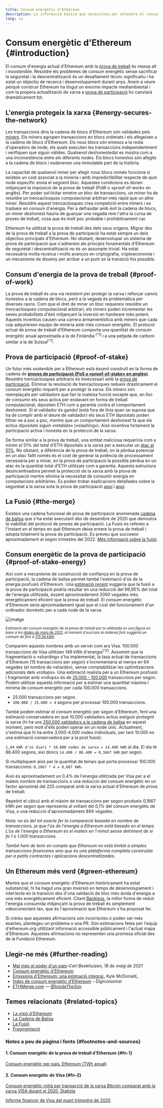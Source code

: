 ```yaml
---
title: Consum energètic d'Ethereum
description: La informació bàsica que necessiteu per entendre el consum d'energia d'Ethereum.
lang: ca
---
```


# Consum energètic d'Ethereum {#introduction}

El consum d'energia actual d'Ethereum amb la [prova de treball](/developers/docs/consensus-mechanisms/#proof-of-work) és massa alt i insostenible. Resoldre els problemes de consum energètic sense sacrificar la seguretat i la descentralització és un desafiament tècnic significatiu i ha estat un objectiu de recerca i desenvolupament durant anys. Anem a veure perquè construir Ethereum ha tingut un enorme impacte mediambiental i com la propera actualització de xarxa a [prova de participació](/developers/docs/consensus-mechanisms/pos) ho canviarà dramàticament tot.

## L'energia protegeix la xarxa {#energy-secures-the-network}

Les transaccions dins la cadena de blocs d'Ethereum són validades pels [miners](/developers/docs/consensus-mechanisms/pow/mining). Els miners agrupen transaccions en blocs ordenats i els afegeixen a la cadena de blocs d'Ethereum. Els nous blocs són emesos a la resta d'operadors de node, els quals executen les transaccions independentment i verifiquen que siguin vàlides. Qualsevol deshonestedat es mostra com a una inconsistència entre els diferents nodes. Els blocs honestos són afegits a la cadena de blocs i esdevenen una immutable part de la història.

La capacitat de qualsevol miner per afegir nous blocs només funciona si existeix un cost associat a la mineria i amb impredictibilitat respecte de quin node específic envia el següent bloc. Aquestes condicions es donen mitjançant la imposició de la prova de treball (PoW o «proof-of-work» en anglès). Per poder sol·licitar emetre un bloc de transaccions, un miner ha de resoldre un trencaclosques computacional arbitrari més ràpid que un altre miner. Resoldre aquest trencaclosques crea competició entre miners i es tradueix en consum d'energia. Per a defraudar amb èxit la cadena de blocs, un miner deshonest hauria de guanyar una vegada rere l'altra la cursa de proves de treball, cosa que és molt poc probable i prohibitivament car.

Ethereum ha utilitzat la prova de treball des dels seus orígens. Migrar des de la prova de treball a la prova de participació ha estat sempre un dels objectius principals d'Ethereum. No obstant, desenvolupar un sistema de prova de participació que s'adhereixi als principis fonamentals d'Ethereum de seguretat i descentralització no és un assumpte trivial. Ha estat necessària molta recerca i molts avanços en criptografia, criptoeconomia i un mecanisme de disseny per arribar a un punt on la transició fos possible.

## Consum d'energia de la prova de treball {#proof-of-work}

La prova de treball és una via resistent per protegir la xarxa i reforçar canvis honestos a la cadena de blocs, però a la vegada és problemàtica per diverses raons. Com que el dret de minar un bloc requereix resoldre un trencaclosques computacional arbitrari, els miners poden incrementar les seves probabilitats d'èxit mitjançant la inversió en hardware més potent. Aquests incentius causen una carrera armamentística amb miners que cada cop adquireixen equips de mineria amb més consum energètic. El protocol actual de prova de treball d'Ethereum comporta una quantitat de consum energètic anual aproximada a la de Finlàndia <sup>[^1]</sup> i a una petjada de carboni similar a la de Suïssa<sup>[^1]</sup>.

## Prova de participació {#proof-of-stake}

Un futur més sostenible per a Ethereum està éssent construït en la forma de cadena de [**proves de participació (PoS o «proof-of-stake» en anglès)**](/roadmap/beacon-chain/). Resoldre trencaclosques arbitraris és innecessari amb la [prova de participació](/developers/docs/consensus-mechanisms/pos/). Eliminar la resolució de trencaclosques redueix dràsticament el consum energètic requerit per a protegir la xarxa. Els miners són reemplaçats per validadors que fan la mateixa funció excepte que, en lloc de consumir els seus actius per endavant en forma de treball computacional, dipositen ETH com a garantia contra el comportament deshonest. Si el validador és gandul (està fora de línia quan se suposa que ha de complir amb el deure de validador) els seus ETH dipositats poden filtrar-se a poc a poc, mentre que un comportament deshonest fa que els actius dipositats siguin «retallats» («slashing»). Això incentiva fortament la participació activa i honesta en la protecció de la xarxa.

De forma similar a la prova de treball, una entitat maliciosa requeriria com a mínim el 51% del total d'ETH dipositats a la xarxa per a executar un [atac al 51%](/glossary/#51%-attack). No obstant, a diferència de la prova de treball, on la pèrdua potencial en un atac fallit només és el cost de generar la potència de processament necessària per a minar, en la prova de participació la possible pèrdua en un atac és la quantitat total d'ETH utilitzats com a garantia. Aquesta estructura desincentivadora permet la protecció de la xarxa amb la prova de participació mentre elimina la necessitat de consumir energia en computacions arbitràries. Es poden trobar explicacions detallades sobre la seguretat a la xarxa sota la prova de participació [aquí](/developers/docs/consensus-mechanisms/pos/) i [aquí](https://vitalik.eth.limo/general/2017/12/31/pos_faq.html).

## La Fusió {#the-merge}

Existeix una cadena funcional de prova de participació anomenada [cadena de balisa](/roadmap/beacon-chain/) que s'ha estat executant des de desembre de 2020 que demostra la viabilitat del protocol de proves de participació. La Fusió es refereix a l'instant en el temps en què Ethereum deixa enrere la prova de treball i adopta totalment la prova de participació. Es preveu que succeeixi aproximadament al segon trimestre del 2022. [Més informació sobre la fusió](/roadmap/merge/).

## Consum energètic de la prova de participació {#proof-of-stake-energy}

Així com a mecanisme de construcció de confiança en la prova de participació, la cadena de balisa permet també l'estimació d'ús de la energia posfusió d'Ethereum. Una [estimació recent](https://blog.ethereum.org/2021/05/18/country-power-no-more/) suggeria que la fusió a la prova de participació podria resultar en una reducció del 99,95% del total de l'energia utilitzada, éssent aproximadament 2000 vegades més energèticament eficient que la prova de treball. El consum energètic d'Ethereum seria aproximadament igual que el cost del funcionament d'un ordinador domèstic per a cada node de la xarxa.

![imatge](energy_use_per_transaction.png)

<p style={{ textAlign: "center" }}><small><i>Estimació del consum energètic de la prova de treball per tx utilitzada en una figura en base a les <a href="https://blog.ethereum.org/2021/05/18/country-power-no-more/" target="_blank" rel="noopener noreferrer">dades de maig de 2021</a>, al moment d'escriure la mateixa font suggeria un consum de fins a <a href="https://digiconomist.net/ethereum-energy-consumption" target="_blank" rel="noopener noreferrer">175,56 kWh</a></i></small></p>

Comparem aquests nombres amb un servei com ara Visa. 100.000 transaccions de Visa utilitzen 149 kWh d'energia<sup>[^2]</sup>. Assumint que la fragmentació o «sharding» s'ha implementat, la tasa actual de transaccions d'Ethereum (15 transaccions per segon) s'incrementaria al menys en 64 vegades (el nombre de «shards»), sense comptabilitzar les optimitzacions adicionals dels «rollups». Una estimació realista per a un Ethereum posfusió i fragmentat amb «rollups» és de [25.000 - 100.000](https://x.com/VitalikButerin/status/1312905884549300224?s=20) transaccions per segon. Podem utilitzar aquesta informació per a estimar una quantitat màxima i mínima de consum energètic per cada 100.000 transaccions.

- 25.000 transaccions per segon.
- `100.000 / 25.000 = 4` segons per processar 100.000 transaccions.

També podem estimar el consum energètic per segon d'Ethereum, fent una estimació conservadora en què 10.000 validadors actius estiguin protegint la xarxa (hi ha uns [250.000 validadors a la cadena de balisa](https://beaconscan.com/) en aquest moment, però molt d'ells poden operar en un node únic. Actualment, s'estima que hi ha entre 3.000-4.000 nodes individuals, per tant 10.000 es una estimació conservadora per a la post fusió):

`1,44 kWh d'ús diari * 10.000 nodes de xarxa = 14.400 kWh` al dia. El dia té 86.400 segons, així doncs `14.400 / 86.400 = 0,1667 kWh` per segon.

Si multipliquem això per la quantitat de temps que porta processar 100.000 transaccions: `0,1667 * 4 = 0,667 kWh`.

Això és aproximadament un 0,4% de l'energia utilitzada per Visa per a el mateix nombre de transaccions o una reducció del consum energètic en un factor aproximat del 225 comparat amb la xarxa actual d'Ethereum de prova de treball.

Repetint el càlcul amb el màxim de transaccions per segon produeix 0,1667 kWh per segon que representa al voltant del 0,1% del consum energètic de Visa, o una reducció d'aproximadament 894 vegades.

_Nota: no és del tot exacte fer la comparació basada en nombre de transaccions, ja que l'ús de l'energia a Ethereum està basada en el temps. L'ús de l'energia a Ethereum és el mateix en 1 minut sense detriment de si fa 1 o 1.000 transaccions._

_També hem de tenir en compte que Ethereum no està limitat a simples transaccions financeres sino que és una plataforma completa construïda per a petits contractes i aplicacions descentralitzades._

## Un Ethereum més verd {#green-ethereum}

Mentre que el consum energètic d'Ethereum històricament ha estat substancial, hi ha hagut una gran inversió en temps de desenvolupament i intel·lecte en la transició des d'una validació de bloc més àvida d'energia a una més energèticament eficient. Citant [Bankless](http://podcast.banklesshq.com/), la millor forma de reduir l'energia consumida mitjançant la prova de treball és simplement «desconectant-la», que és l'aproximació que Ethereum s'ha proposat fer.

<InfoBanner emoji=":evergreen_tree:">
  Si creieu que aquestes afirmacions són incorrectes o poden ser més exactes, plantegeu un problema o una PR. Són estimacions fetes per l'equip d'ethereum.org utilitzant informació accessible públicament i l'actual mapa d'Ethereum. Aquestes afirmacions no representen una promesa oficial des de la Fundació Ethereum.
</InfoBanner>

## Llegir-ne més {#further-reading}

- [Mai més el poder d'un país](https://blog.ethereum.org/2021/05/18/country-power-no-more/)–_Carl Beekhuizen, 18 de maig de 2021_
- [Consum energètic d'Ethereum](https://mirror.xyz/jmcook.eth/ODpCLtO4Kq7SCVFbU4He8o8kXs418ZZDTj0lpYlZkR8)
- [Emissions d'Ethereum: una estimació integral](https://kylemcdonald.github.io/ethereum-emissions/)_ Kyle McDonald_
- [Índex de consum energètic d'Ethereum](https://digiconomist.net/ethereum-energy-consumption/) – _Digiconomist_
- [ETHMerge.com](https://ethmerge.com/) — *[@InsideTheSim](https://x.com/InsideTheSim)*

## Temes relacionats {#related-topics}

- [La visió d'Ethereum](/roadmap/vision/)
- [La Cadena de Balisa](/roadmap/beacon-chain)
- [La Fusió](/roadmap/merge/)
- [Fragmentació](/roadmap/beacon-chain/)

### Notes a peu de pàgina i fonts {#footnotes-and-sources}

#### 1. Consum energètic de la prova de treball d'Ethereum {#fn-1}

[Consum energètic per país. Ethereum (TWh anual)](https://digiconomist.net/ethereum-energy-consumption)

#### 2. Consum energètic de Visa {#fn-2}

[Consum energètic mitjà per transacció de la xarxa Bitcoin comparat amb la xarxa VISA durant el 2020, Statista](https://www.statista.com/statistics/881541/bitcoin-energy-consumption-transaction-comparison-visa/)

[Informe financer de Visa del quart trimestre de 2020](https://s1.q4cdn.com/050606653/files/doc_financials/2020/q4/Visa-Inc.-Q4-2020-Operational-Performance-Data.pdf)
